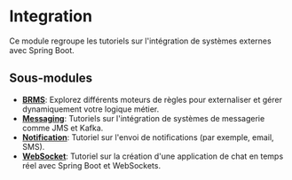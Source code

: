 # Integration

Ce module regroupe les tutoriels sur l'intégration de systèmes externes avec Spring Boot.

## Sous-modules

- [**BRMS**](./brms-tutorial/README.md): Explorez différents moteurs de règles pour externaliser et gérer dynamiquement votre logique métier.
- [**Messaging**](./messaging-tutorial/README.md): Tutoriels sur l'intégration de systèmes de messagerie comme JMS et Kafka.
- [**Notification**](./notification-tutorial/README.md): Tutoriel sur l'envoi de notifications (par exemple, email, SMS).
- [**WebSocket**](./websocket-tutorial/README.md): Tutoriel sur la création d'une application de chat en temps réel avec Spring Boot et WebSockets.
